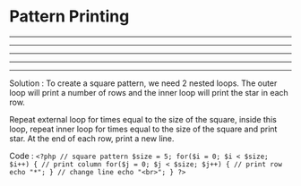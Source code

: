 # Pattern Printing

*****

*****

*****

*****

*****

Solution :
To create a square pattern, we need 2 nested loops. The outer loop will print a number of rows and the inner loop will print the star in each row.

Repeat external loop for times equal to the size of the square, inside this loop, repeat inner loop for times equal to the size of the square and print star. At the end of each row, print a new line.

Code :
`<?php
    // square pattern
    $size = 5;
    for($i = 0; $i < $size; $i++) {
        // print column
        for($j = 0; $j < $size; $j++) {
          // print row
          echo "*";
        }
        // change line
        echo "<br>";
    }
?>`
